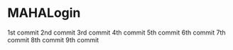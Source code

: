 # MAHALogin
1st  commit
2nd  commit
3rd  commit
4th commit
5th commit
6th commit
7th commit
8th commit
9th commit
